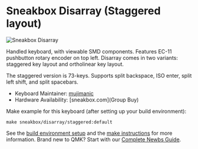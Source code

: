 # Sneakbox Disarray (Staggered layout)

  ![Sneakbox Disarray](https://i.imgur.com/a/Kbj6tV7)

Handled keyboard, with viewable SMD components. Features EC-11 pushbutton rotary encoder on top left. Disarray comes in two variants: staggered key layout and ortholinear key layout.

The staggered version is 73-keys. Supports split backspace, ISO enter, split left shift, and split spacebars.

* Keyboard Maintainer: [mujimanic](https://github.com/SneakboxKB)
* Hardware Availability: [sneakbox.com](Group Buy)

Make example for this keyboard (after setting up your build environment):

    make sneakbox/disarray/staggered:default

See the [build environment setup](https://docs.qmk.fm/#/getting_started_build_tools) and the [make instructions](https://docs.qmk.fm/#/getting_started_make_guide) for more information. Brand new to QMK? Start with our [Complete Newbs Guide](https://docs.qmk.fm/#/newbs).
